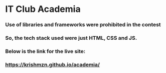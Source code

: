 # IT Club Academia
### Use of libraries and frameworks were prohibited in the contest
### So, the tech stack used were just HTML, CSS and JS.
### Below is the link for the live site:
### https://krishmzn.github.io/academia/
